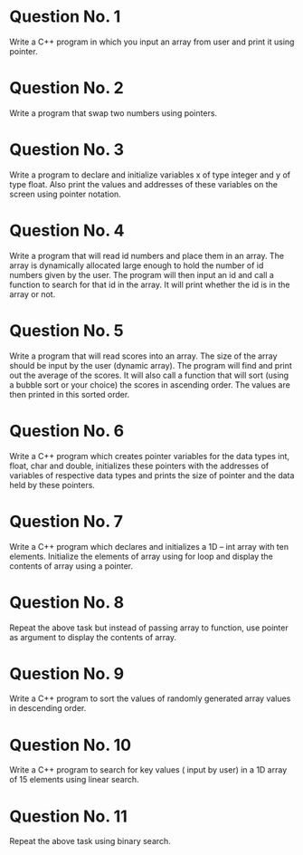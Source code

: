 # Question No. 1
Write a C++ program in which you input an array from user and print it using pointer.
# Question No. 2
Write a program that swap two numbers using pointers.
# Question No. 3
Write a program to declare and initialize variables x of type integer and y of type float. Also print the
values and addresses of these variables on the screen using pointer notation.
# Question No. 4
Write a program that will read id numbers and place them in an array. The array is
dynamically allocated large enough to hold the number of id numbers given by the user. The program will then input an id and call a function to search for that id in the array. It will print whether the id is in the array or not.
# Question No. 5
Write a program that will read scores into an array. The size of the array should be input by
the user (dynamic array). The program will find and print out the average of the scores. It
will also call a function that will sort (using a bubble sort or your choice) the scores in
ascending order. The values are then printed in this sorted order.
# Question No. 6
Write a C++ program which creates pointer variables for the data types int, float, char and
double, initializes these pointers with the addresses of variables of respective data types and
prints the size of pointer and the data held by these pointers.
# Question No. 7
Write a C++ program which declares and initializes a 1D – int array with ten elements.
Initialize the elements of array using for loop and display the contents of array using a pointer.
# Question No. 8
Repeat the above task but instead of passing array to function, use pointer as argument to
display the contents of array.
# Question No. 9
Write a C++ program to sort the values of randomly generated array values in descending
order.
# Question No. 10
Write a C++ program to search for key values ( input by user) in a 1D array of 15 elements
using linear search.
# Question No. 11
Repeat the above task using binary search.


